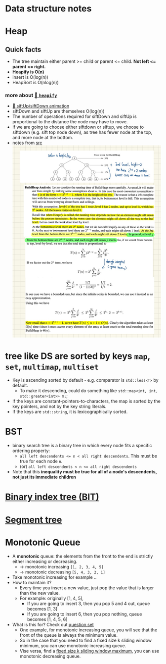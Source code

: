 # Data structure notes

# Heap

## Quick facts

- The tree maintain either parent >= child or parent <= child. **Not left <= parent <= right.**
- **Heapify is O(n)**
- insert is O(log(n))
- HeapSort is O(nlog(n))

### more about [:link: `heapify`](https://stackoverflow.com/questions/9755721/how-can-building-a-heap-be-on-time-complexity)

- [:link: siftUp/siftDown animation](https://youtu.be/5iBUTMWGtIQ)
- siftDown and siftUp are themselves O(log(n))
- The number of operations required for siftDown and siftUp is proportional to the distance the node may have to move.
- If we are going to choose either siftdown or siftup, we choose to siftdown (e.g. sift top node down), as tree has fewer node at the top, and more node at the bottom.
- notes from [src](http://www.cs.umd.edu/~meesh/351/mount/lectures/lect14-heapsort-analysis-part.pdf)
![](../srcs/heapify.jpeg)

# tree like DS are sorted by keys `map`, `set`, `multimap`, `multiset`

- Key is ascending sorted by default - e.g. comparator is `std::less<T>` by default.
  - To make it descending, could do something like `std::map<int, int, std::greater<int>> m;`;
- If the keys are constant-pointers-to-characters, the map is sorted by the key pointers, and not by the key string literals.
- If the keys are `std::string`, it is lexicographically sorted.

# BST

- binary search tree is a binary tree in which every node fits a specific ordering property:
  - `all left descendents <= n < all right descendents`. This must be true for each node `n`.
  - (or) `all left descendents < n <= all right descendents`
- Note that this **inequality must be true for all of a node's descendents, not just its immediate children**

# [Binary index tree (BIT)](binary_index_tree.md)

# [Segment tree](segment_tree.md)

# Monotonic Queue

- A **monotonic** queue: the elements from the front to the end is strictly either increasing or decreasing.
  - -> monotonic increasing `[1, 2, 3, 4, 5]`
  - -> monotonic decreasing `[5, 4, 3, 2, 1]`
- Take monotonic increasing for example ..
- How to maintain it?
  - Every time you insert a new value, just pop the value that is larger than the new value.
  - For example: originally [1, 4, 5],
    - If you are going to insert 3, then you pop 5 and 4 out, queue becomes [1, 3]
    - If you are going to insert 6, then you pop nothing, queue becomes [1, 4, 5, 6]
- What is this for? Check out [question set](../monotonic/README.md)
  - One example, for monotonic increasing queue, you will see that the front of the queue is always the minimum value.
  - So in the case that you need to find a fixed size k sliding window minimum, you can use monotonic increasing queue.
  - Vise versa, find a [fixed size k sliding window maximum](../monotonic/README.md#bulb-239-sliding-window-maximumhttpsleetcodecomproblemssliding-window-maximum-dartslidingwindowmaximumh), you can use monotonic decreasing queue.
